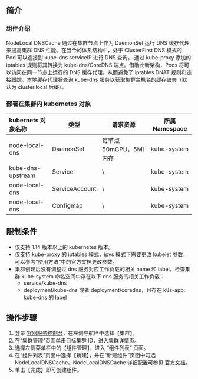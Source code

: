 ## 简介

### 组件介绍

NodeLocal DNSCache 通过在集群节点上作为 DaemonSet 运行 DNS 缓存代理来提高集群 DNS 性能。在当今的体系结构中，处于 ClusterFirst DNS 模式的 Pod 可以连接到 kube-dns serviceIP 进行 DNS 查询。 通过 kube-proxy 添加的 iptables 规则将其转换为 kube-dns/CoreDNS 端点。借助此新架构，Pods 将可以访问在同一节点上运行的 DNS 缓存代理，从而避免了 iptables DNAT 规则和连接跟踪。本地缓存代理将查询 kube-dns 服务以获取集群主机名的缓存缺失（默认为 cluster.local 后缀）。

### 部署在集群内 kubernetes 对象

| kubernets 对象名称 | 类型           | 请求资源                | 所属 Namespace |
| :----------------- | -------------- | ----------------------- | -------------- |
| node-local-dns     | DaemonSet      | 每节点 50mCPU，5Mi 内存 | kube-system    |
| kube-dns-upstream  | Service        | \                       | kube-system    |
| node-local-dns     | ServiceAccount | \                       | kube-system    |
| node-local-dns     | Configmap      | \                       | kube-system    |

## 限制条件

- 仅支持 1.14 版本以上的 kubernetes 版本。
- 仅支持 kube-proxy 的 iptables 模式，ipvs 模式下需要更改 kubelet 参数，可以参考“使用方法”中的官方文档更改参数。
- 集群创建后没有调整过 dns 服务对应工作负载的相关 name 和 label，检查集群 kube-system 命名空间中存在以下 dns 服务的相关工作负载：
  - service/kube-dns
  - deployment/kube-dns 或者 deployment/coredns，且存在 k8s-app: kube-dns 的 label

## 操作步骤


1. 登录 [容器服务控制台](https://console.qcloud.com/tke2)，在左侧导航栏中选择【集群】。
2. 在“集群管理”页面单击目标集群 ID，进入集群详情页。
3. 选择左侧菜单栏中的【组件管理】，进入 “组件列表” 页面。
4. 在“组件列表”页面中选择【新建】，并在“新建组件”页面中勾选 NodeLocalDNSCache。NodeLocalDNSCache 详细配置可参见 [官方文档](https://kubernetes.io/docs/tasks/administer-cluster/nodelocaldns)。
5. 单击【完成】即可创建组件。
